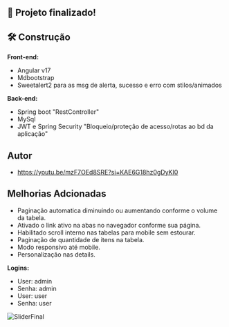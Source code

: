 ## 🚀 Projeto finalizado!

## 🛠 Construção

**Front-end:**
- Angular v17
- Mdbootstrap
- Sweetalert2 para as msg de alerta, sucesso e erro com stilos/animados
  
**Back-end:**
- Spring boot "RestController"
- MySql
- JWT e Spring Security "Bloqueio/proteção de acesso/rotas ao bd da aplicação"

## Autor

- https://youtu.be/mzF7OEd8SRE?si=KAE6G18hz0gDyKI0

## Melhorias Adcionadas
- Paginação automatica diminuindo ou aumentando conforme o volume da tabela.
- Ativado o link ativo na abas no navegador conforme sua página.
- Habilitado scroll interno nas tabelas para mobile sem estourar.
- Paginação de quantidade de itens na tabela.
- Modo responsivo até mobile.
- Personalização nas details.

**Logins:** 
- User: admin 
- Senha: admin
- User: user
- Senha: user

![SliderFinal](https://github.com/user-attachments/assets/e01d41f6-bae5-4782-8783-80ddf6b84b1c)

